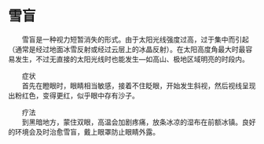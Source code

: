 # 雪盲  

&emsp;&emsp;雪盲是一种视力短暂消失的形式。由于太阳光线强度过高，过于集中而引起（通常是经过地面冰雪反射或经过云层上的冰晶反射）。在太阳高度角最大时最容易发生，不过无直接的太阳光线时也能发生—如高山、极地区域明亮的时段内。  

&emsp;&emsp;症状  
&emsp;&emsp;首先在瞪眼时，眼睛相当敏感，接着不住眨眼，开始发生斜视，然后视线呈现出粉红色，变得更红，似乎眼中存有沙子。  

&emsp;&emsp;疗法  
&emsp;&emsp;到黑暗地方，蒙住双眼，高温会加剧疼痛，放条冰凉的湿布在前额冰镇。良好的环境会及时治愈雪盲，戴上眼罩防止眼睛外露。  
